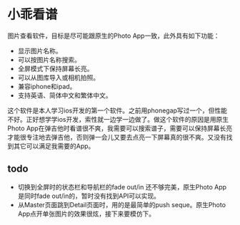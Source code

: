 小乖看谱
====

图片查看软件，目标是尽可能跟原生的Photo App一致，此外具有如下功能：

* 显示图片名称。
* 可以按图片名称搜索。
* 全屏模式下保持屏幕长亮。
* 可以从图库导入或相机拍照。
* 兼容iphone和ipad。
* 支持英语、简体中文和繁体中文。

这个软件是本人学习ios开发的第一个软件。之前用phonegap写过一个，但性能不好。正好想学学ios开发，索性就一边学一边做了。做这个软件的原因是用原生Photo App在弹吉他时看谱很不爽，我需要可以搜索谱子，需要可以保持屏幕长亮才能很专注地去弹吉他，否则弹一会儿又要去点亮一下屏幕真的很不爽。又没有找到其它可以满足我需要的App。

todo
------

* 切换到全屏时的状态栏和导航栏的fade out/in 还不够完美，原生Photo App是同时fade out/in的，暂时没有找到API可以实现。
* 从Master页面跳到Detail页面时，用的是最简单的push seque。原生Photo App点开单张图片的效果很炫，接下来要模仿下。